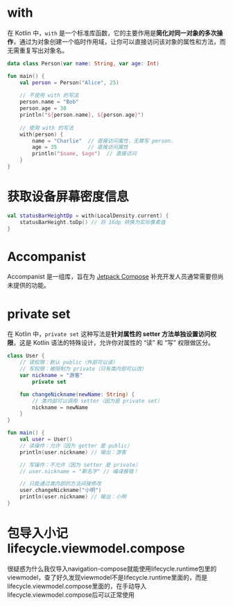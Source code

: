 # with

在 Kotlin 中，`with` 是一个标准库函数，它的主要作用是**简化对同一对象的多次操作**，通过为对象创建一个临时作用域，让你可以直接访问该对象的属性和方法，而无需重复写出对象名。

```kotlin
data class Person(var name: String, var age: Int)

fun main() {
    val person = Person("Alice", 25)
    
    // 不使用 with 的写法
    person.name = "Bob"
    person.age = 30
    println("${person.name}, ${person.age}")
    
    // 使用 with 的写法
    with(person) {
        name = "Charlie"  // 直接访问属性，无需写 person.
        age = 35          // 直接访问属性
        println("$name, $age")  // 直接访问
    }
}
```

# 获取设备屏幕密度信息

```kotlin
val statusBarHeightDp = with(LocalDensity.current) {
	statusBarHeight.toDp() // 将 16dp 转换为实际像素值
}
```

# Accompanist

Accompanist 是一组库，旨在为 [Jetpack Compose](https://developer.android.com/jetpack/compose) 补充开发人员通常需要但尚未提供的功能。

#  private set

在 Kotlin 中，`private set` 这种写法是**针对属性的 setter 方法单独设置访问权限**，这是 Kotlin 语法的特殊设计，允许你对属性的 “读” 和 “写” 权限做区分。

```kotlin
class User {
    // 读权限：默认 public（外部可以读）
    // 写权限：被限制为 private（只有类内部可以改）
    var nickname = "游客"
        private set

    fun changeNickname(newName: String) {
        // 类内部可以调用 setter（因为是 private set）
        nickname = newName
    }
}

fun main() {
    val user = User()
    // 读操作：允许（因为 getter 是 public）
    println(user.nickname) // 输出：游客

    // 写操作：不允许（因为 setter 是 private）
    // user.nickname = "新名字" // 编译报错！

    // 只能通过类内部的方法间接修改
    user.changeNickname("小明")
    println(user.nickname) // 输出：小明
}
```

# 包导入小记 lifecycle.viewmodel.compose

很疑惑为什么我仅导入navigation-compose就能使用lifecycle.runtime包里的viewmodel，查了好久发现viewmodel不是lifecycle.runtime里面的，而是lifecycle.viewmodel.compose里面的，在手动导入lifecycle.viewmodel.compose后可以正常使用
